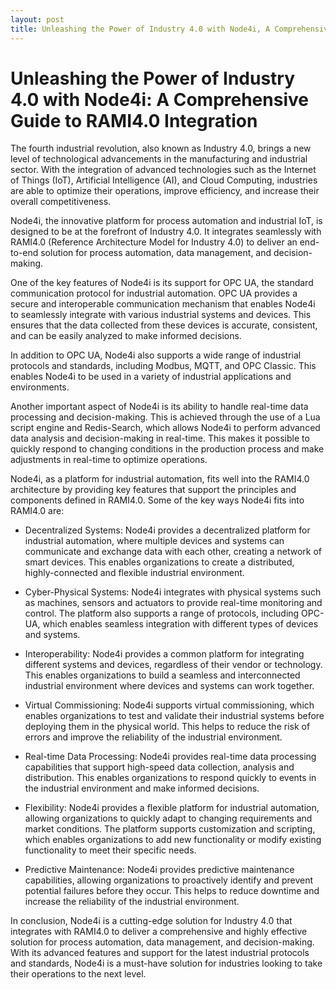 ```yaml
---
layout: post
title: Unleashing the Power of Industry 4.0 with Node4i, A Comprehensive Guide to RAMI4.0 Integration
---
```


# Unleashing the Power of Industry 4.0 with Node4i: A Comprehensive Guide to RAMI4.0 Integration

The fourth industrial revolution, also known as Industry 4.0, brings a new level of technological advancements in the manufacturing and industrial sector. With the integration of advanced technologies such as the Internet of Things (IoT), Artificial Intelligence (AI), and Cloud Computing, industries are able to optimize their operations, improve efficiency, and increase their overall competitiveness.

Node4i, the innovative platform for process automation and industrial IoT, is designed to be at the forefront of Industry 4.0. It integrates seamlessly with RAMI4.0 (Reference Architecture Model for Industry 4.0) to deliver an end-to-end solution for process automation, data management, and decision-making.

One of the key features of Node4i is its support for OPC UA, the standard communication protocol for industrial automation. OPC UA provides a secure and interoperable communication mechanism that enables Node4i to seamlessly integrate with various industrial systems and devices. This ensures that the data collected from these devices is accurate, consistent, and can be easily analyzed to make informed decisions.

In addition to OPC UA, Node4i also supports a wide range of industrial protocols and standards, including Modbus, MQTT, and OPC Classic. This enables Node4i to be used in a variety of industrial applications and environments.

Another important aspect of Node4i is its ability to handle real-time data processing and decision-making. This is achieved through the use of a Lua script engine and Redis-Search, which allows Node4i to perform advanced data analysis and decision-making in real-time. This makes it possible to quickly respond to changing conditions in the production process and make adjustments in real-time to optimize operations.

Node4i, as a platform for industrial automation, fits well into the RAMI4.0 architecture by providing key features that support the principles and components defined in RAMI4.0. Some of the key ways Node4i fits into RAMI4.0 are:

- Decentralized Systems: Node4i provides a decentralized platform for industrial automation, where multiple devices and systems can communicate and exchange data with each other, creating a network of smart devices. This enables organizations to create a distributed, highly-connected and flexible industrial environment.

- Cyber-Physical Systems: Node4i integrates with physical systems such as machines, sensors and actuators to provide real-time monitoring and control. The platform also supports a range of protocols, including OPC-UA, which enables seamless integration with different types of devices and systems.

- Interoperability: Node4i provides a common platform for integrating different systems and devices, regardless of their vendor or technology. This enables organizations to build a seamless and interconnected industrial environment where devices and systems can work together.

- Virtual Commissioning: Node4i supports virtual commissioning, which enables organizations to test and validate their industrial systems before deploying them in the physical world. This helps to reduce the risk of errors and improve the reliability of the industrial environment.

- Real-time Data Processing: Node4i provides real-time data processing capabilities that support high-speed data collection, analysis and distribution. This enables organizations to respond quickly to events in the industrial environment and make informed decisions.

- Flexibility: Node4i provides a flexible platform for industrial automation, allowing organizations to quickly adapt to changing requirements and market conditions. The platform supports customization and scripting, which enables organizations to add new functionality or modify existing functionality to meet their specific needs.

- Predictive Maintenance: Node4i provides predictive maintenance capabilities, allowing organizations to proactively identify and prevent potential failures before they occur. This helps to reduce downtime and increase the reliability of the industrial environment.

In conclusion, Node4i is a cutting-edge solution for Industry 4.0 that integrates with RAMI4.0 to deliver a comprehensive and highly effective solution for process automation, data management, and decision-making. With its advanced features and support for the latest industrial protocols and standards, Node4i is a must-have solution for industries looking to take their operations to the next level.
